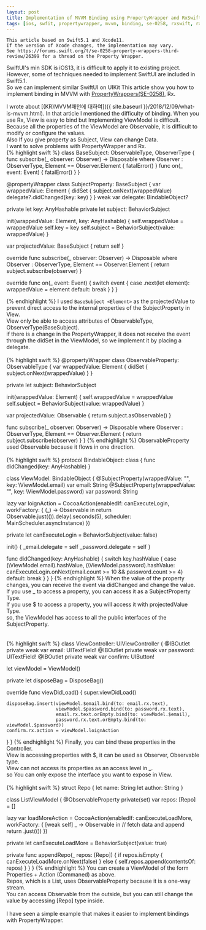```yaml
---
layout: post
title: Implementation of MVVM Binding using PropertyWrapper and RxSwift
tags: [ios, swfit, propertywrapper, mvvm, binding, se-0258, rxswift, rxcocoa]
---
```

```
This article based on Swift5.1 and Xcode11.
If the version of Xcode changes, the implementation may vary.
See https://forums.swift.org/t/se-0258-property-wrappers-third-review/26399 for a thread on the Property Wrapper.
```
SwiftUI's min SDK is iOS13, it is difficult to apply it to existing project.  
However, some of techniques needed to implement SwiftUI are included in Swift5.1.  
So we can implement similar SwiftUI on UIKit
This article show you how to implement binding in MVVM with [PropertyWrappers(SE-0258)](https://github.com/apple/swift-evolution/blob/master/proposals/0258-property-wrappers.md), Rx.
  
I wrote about [(KR)MVVM패턴에 대하여]({{ site.baseurl }}/2018/12/09/what-is-mvvm.html). 
In that article I mentioned the difficulty of binding.
When you use Rx, View is easy to bind but Implementing ViewModel is difficult.  
Because all the properties of the ViewModel are Observable, it is difficult to modify or configure the values.  
Also If you give property as Subject, View can change Data.  
I want to solve problems with PropertyWrapper and Rx.
<br/>
{% highlight swift %}
class BaseSubject<Element>: ObservableType, ObserverType {
  func subscribe<Observer>(_ observer: Observer) -> Disposable where Observer : ObserverType, Element == Observer.Element { fatalError() }
  func on(_ event: Event<Element>) { fatalError() }
}
  
@propertyWrapper
class SubjectProperty<Element>: BaseSubject<Element> {
  var wrappedValue: Element {
    didSet {
      subject.onNext(wrappedValue)
      delegate?.didChanged(key: key)
    }
  }
  weak var delegate: BindableObject?
  
  private let key: AnyHashable
  private let subject: BehaviorSubject<Element>
  
  init(wrappedValue: Element, key: AnyHashable) {
    self.wrappedValue = wrappedValue
    self.key = key
    self.subject = BehaviorSubject<Element>(value: wrappedValue)
  }
  
  var projectedValue: BaseSubject<Element> {
    return self
  }
  
  override func subscribe<Observer>(_ observer: Observer) -> Disposable where Observer : ObserverType, Element == Observer.Element {
    return subject.subscribe(observer)
  }
   
  override func on(_ event: Event<Element>) {
    switch event {
    case .next(let element):
      wrappedValue = element
    default:
      break
    }
  }
}

{% endhighlight %}
I used `BaseSubject <Element>` as the projectedValue to prevent direct access to the internal properties of the SubjectProperty in View.  
View only be able to access attributes of ObservableType, ObserverType(BaseSubject).  
if there is a change in the PropertyWrapper, it does not receive the event through the didSet in the ViewModel, so we implement it by placing a delegate.
<br/><br/> 
{% highlight swift %}
@propertyWrapper
class ObservableProperty<Element>: ObservableType {
  var wrappedValue: Element {
    didSet {
      subject.onNext(wrappedValue)
    }
  }
  
  private let subject: BehaviorSubject<Element>
  
  init(wrappedValue: Element) {
    self.wrappedValue = wrappedValue
    self.subject = BehaviorSubject<Element>(value: wrappedValue)
  }
  
  var projectedValue: Observable<Element> {
    return subject.asObservable()
  }
  
  func subscribe<Observer>(_ observer: Observer) -> Disposable where Observer : ObserverType, Element == Observer.Element {
    return subject.subscribe(observer)
  }
}
{% endhighlight %}
ObservableProperty used Observable because it flows in one direction.
<br/><br/>
{% highlight swift %}
protocol BindableObject: class {
  func didChanged(key: AnyHashable)
}
  
class ViewModel: BindableObject {
  @SubjectProperty(wrappedValue: "", key: \ViewModel.email)
  var email: String
  @SubjectProperty(wrappedValue: "", key: \ViewModel.password)
  var password: String
  
  lazy var loignAction = CocoaAction(enabledIf: canExecuteLogin,
                                                  workFactory: { (_) -> Observable<Void> in
                                                    return Observable<Void>.just(()).delay(.seconds(5), scheduler: MainScheduler.asyncInstance)
  })
  
  private let canExecuteLogin = BehaviorSubject<Bool>(value: false)
  
  init() {
    _email.delegate = self
    _password.delegate = self
  }
  
  func didChanged(key: AnyHashable) {
    switch key.hashValue {
    case (\ViewModel.email).hashValue,
         (\ViewModel.password).hashValue:
      canExecuteLogin.onNext(email.count >= 10 && password.count >= 4)
    default:
      break
    }
  }
}
{% endhighlight %}
When the value of the property changes, you can receive the event via didChanged and change the value.  
If you use _ to access a property, you can access it as a SubjectProperty Type.  
If you use $ to access a property, you will access it with projectedValue Type.  
so, the ViewModel has access to all the public interfaces of the SubjectProperty.  
<br/><br/>
{% highlight swift %}
class ViewController: UIViewController {
  @IBOutlet private weak var email: UITextField!
  @IBOutlet private weak var password: UITextField!
  @IBOutlet private weak var confirm: UIButton!

  let viewModel = ViewModel()
  
  private let disposeBag = DisposeBag()
  
  override func viewDidLoad() {
    super.viewDidLoad()
    
    disposeBag.insert(viewModel.$email.bind(to: email.rx.text),
                      viewModel.$password.bind(to: password.rx.text),
                      email.rx.text.orEmpty.bind(to: viewModel.$email),
                      password.rx.text.orEmpty.bind(to: viewModel.$password))
    confirm.rx.action = viewModel.loignAction
  }
}
{% endhighlight %}
Finally, you can bind these properties in the Controller.  
View is accessing properties with $, it can be used as Observer, Observable type.  
View can not access its properties as an access level in _.  
so You can only expose the interface you want to expose in View.
<br/><br/> 
{% highlight swift %}
struct Repo {
  let name: String
  let author: String
}
  
class ListViewModel {
  @ObservableProperty
  private(set) var repos: [Repo] = []
  
  lazy var loadMoreAction = CocoaAction(enabledIf: canExecuteLoadMore,
                                        workFactory: { [weak self] _ -> Observable<Void> in
                                          // fetch data and append
                                          return .just(())
  })
  
  private let canExecuteLoadMore = BehaviorSubject<Bool>(value: true)
  
  private func appendRepo(_ repos: [Repo]) {
    if repos.isEmpty {
      canExecuteLoadMore.onNext(false)
    } else {
      self.repos.append(contentsOf: repos)
    }
  }
}
{% endhighlight %}
You can create a ViewModel of the form Properties + Action (Commaned) as above.  
Repos, which is a List, uses ObservableProperty because it is a one-way stream.  
You can access Observable from the outside, but you can still change the value by accessing [Repo] type inside.  
<br/>
I have seen a simple example that makes it easier to implement bindings with PropertyWrapper.

